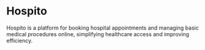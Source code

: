 # Hospito
Hospito is a platform for booking hospital appointments and managing basic medical procedures online, simplifying healthcare access and improving efficiency.
